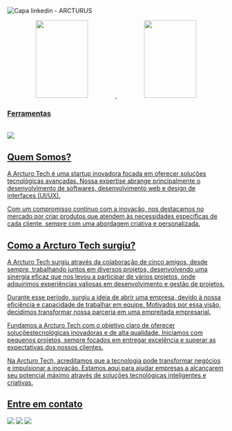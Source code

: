 ![Capa linkedin - ARCTURUS](https://github.com/user-attachments/assets/395b7e58-7247-4423-95f2-8936b7a445fd)

<div align="center">
  <a href="https://github.com/Fabricio0101">
  <img width="49%" height="180em" src="https://github-readme-stats.vercel.app/api?username=ArcturoTech&show_icons=true&title_color=80F7D4&icon_color=9d00ff&text_color=c9d1d9&bg_color=0d1117&border_color=fff0&include_all_commits=true&count_private=true"/>
  <img width="49%" height="180em" src="https://github-readme-stats.vercel.app/api/top-langs/?username=ArcturoTech&layout=compact&langs_count=7&title_color=80F7D4&icon_color=9d00ff&text_color=c9d1d9&bg_color=0d1117&border_color=fff0"/>
    </div>
  
  ### Ferramentas
  
</div>
<div style="display: inline_block"><br>
<img src="https://camo.githubusercontent.com/e11ed065f2923aa0cb3c37385ae85dfab23f6d3b481ea3ed831ed2036005a120/68747470733a2f2f736b696c6c69636f6e732e6465762f69636f6e733f693d68746d6c2c6373732c6a732c74732c72656163742c6e6578746a732c7461696c77696e642c766974652c6669676d612c7673636f64652c6769742c676974687562267468656d653d6461726b" data-canonical-src="https://skillicons.dev/icons?i=html,css,js,ts,react,nextjs,tailwind,vite,figma,vscode,git,github&amp;theme=dark" style="max-width: 100%;" />
</div>

 ## Quem Somos? 

  A Arcturo Tech é uma startup inovadora focada em oferecer soluções tecnológicas avançadas. Nossa expertise abrange principalmente o desenvolvimento de softwares, 
  desenvolvimento web e design de interfaces (UI/UX).

  Com um compromisso contínuo com a inovação, nos destacamos no mercado por criar produtos que atendem às necessidades específicas de cada cliente, sempre com uma 
  abordagem criativa e personalizada.

  ## Como a Arcturo Tech surgiu?

  A Arcturo Tech surgiu através da colaboração de cinco amigos, desde sempre, trabalhando juntos em diversos projetos, desenvolvendo uma sinergia eficaz que nos levou a participar de vários projetos, onde adquirimos experiências valiosas em desenvolvimento e gestão de projetos.

Durante esse período, surgiu a ideia de abrir uma empresa, devido à nossa eficiência e capacidade de trabalhar em equipe. Motivados por essa visão, decidimos transformar nossa parceria em uma empreitada empresarial.

Fundamos a Arcturo Tech com o objetivo claro de oferecer soluçõestecnológicas inovadoras e de alta qualidade. Iniciamos com pequenos projetos, sempre focados em entregar excelência e superar as expectativas dos nossos clientes.

Na Arcturo Tech, acreditamos que a tecnologia pode transformar negócios e impulsionar a inovação. Estamos aqui para ajudar empresas a alcançarem seu potencial máximo através de soluções tecnológicas inteligentes e criativas.

  ## Entre em contato
  
<div align="start">
  <a href="https://instagram.com/arcturotech.enterprise" target="_blank"><img src="https://img.shields.io/badge/-Instagram-%23E4405F?style=for-the-badge&logo=instagram&logoColor=white" target="_blank"></a>
  <a href = "mailto:arcturustech.enterprise@gmail.com"><img src="https://img.shields.io/badge/-Gmail-%23333?style=for-the-badge&logo=gmail&logoColor=white" target="_blank"></a>
  <a href="https://www.linkedin.com/in/arcturo-tec/" target="_blank"><img src="https://img.shields.io/badge/-LinkedIn-%230077B5?style=for-the-badge&logo=linkedin&logoColor=white" target="_blank"></a>
</div>
